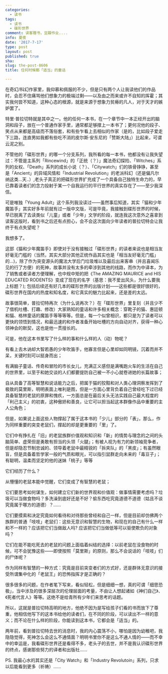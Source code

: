 ```yaml
---
categories:
  - 读书
tags:
  - 读书
  - 碟形世界
comment: 读客赠书，豆瓣作业....
info: 夏夜
date: '2017-7-17'
type: post
layout: post
published: true
sha: 
slug: the-post-8606
title: 任何时候都「适当」的童话

---
```

在奇幻/科幻作家里，我仰慕和佩服的不少，但是只有两个人让我读他们的作品时，会忍不住痛骂他们想象力的极端过剩——以及由之而来或许不自知的挥霍；其实我何尝不知道，这种心态的根源，就是来源于想象力贫瘠的凡人，对于天才的嫉妒罢了。

特里·普拉切特就是其中之一。他的任何一本书，在一个章节中一本正经开出的脑洞和段子，放在一个普通作家手里，通常都足够撑上一本书了；更何况他的段子、笑点从来都是高级而不落俗套，和有些乍看上去相似的作家（是的，比如段子爱走下三路，连直男如我都有些吃不消的皮尔斯·安东尼的「赞斯大陆」）比起来，可谓云泥之别。

不管他的「碟形世界」的哪一个分支系列，我所看的每一本书，他都没有让我失望过：不管是主系列「Rincewind」的「正统（？）」魔法奇幻探险、「Witches」系列的女权、「Death」系列的成长小说（？）、「Citywatch」们的铁骨铮铮，甚至是「Ancient」的异域风情和「Industrial Revolution」的老派科幻（还是偏凡尔纳这类...天..）,老头子真正的把碟形世界扩充成了一个具备自己独特生命力的，早已靠着读者们的念力投射于某一个自我运行的平行世界的真实存在了——至少我深信。

可是唯独「Young Adult」这个系列我没读过——虽然事后知道，其实「猫和少年魔笛手」其实好多年前就有过一版中文版，可是毕竟，我接触到碟形世界的时候，早已脱离了去读类似「儿童」或者「少年」文学的阶段，就连我这次意外之喜拿到读客这版时，看到书之后还有点担心，会不会这次面向少年读者的普拉切特会让我终于有点失望呢？

我想多了。

这部《猫和少年魔笛手》即使对于没有接触过「碟形世界」的读者来说也是相当友好毫无门槛的（当然，其实大部分其他正统作品其实也是「相当友好毫无门槛」的...)，除了作为突变源头的魔法大学后门垃圾堆以及最后出来客串（并且喜闻乐见的行了方便）的死神，故事并没有太多的牵涉到其他的线路，而作为中译本，为了销售或者读者方便理解，也中规中矩的把《The AMAZING MAURICE and HIS EDUCATED RODENTS》变成了现在的名字（基思：我不爱出风头，为什么要我上标题？); 包括后续还有好几本的碟形世界的出版计划——这些都是很好很好的，碟形世界在国内的热度和知名度，和它真实的魅力比起来，还是差的太远。

故事很简单，普拉切特再次（为什么说再次？）在「碟形世界」里复刻（并且少不了借机吐槽、打趣、修改）大家熟知的童话和许多相关概念：穿靴子的猫、惠廷顿和猫、格林童话的魔笛手等等等等。但是，每一个似曾相识，都只是为了读者可以更快的领悟到情况，和最迅速的和作者准备开始吐槽的方向自动对齐，获得一种心领神会的默契，这也是他一贯擅长的。

可是，他在这本书里写了什么样的事和什么样的人（动）物呢？

有看上去木讷却大智若愚的少年吹笛手，他寡言但是心里却如同明镜，沉着而并不呆，关键时刻可以挺身而出；

有满脑子童话、传奇和冒险的市长女儿，充满正义感但是满嘴跑火车的生活在自己的世界里，以至于和她交谈的人们都要提防自己被一不小心就卷进她的长篇故事；

自从具备了高等智慧和说话能力之后，把属于猫的狡黠和对人类心理洞察发挥到了极致的莫里斯，明明表面上唯利是图，但是一方面心里背负着自己曾经吃下过已经具备智慧的老鼠的原罪和愧疚，一方面总是在最后关头无法实践自己最大程度的「利己主义」的初衷，这种傲娇和善良，让它可以担当起这本群像作品中重要的主人公角色；

但是，如果说上面这些人物撑起了属于这本书的「少儿」部分的「表」，那么，作为同样重要的突变老鼠们，撑起的却是更重要的「里」了。

它们中有挣扎在「旧」的老鼠族群价值观和知识和「新」的情势与理念的之间的头脑简单、虚荣但是勇敢有担当的头领「火腿」；有被人视为有力的新领袖竞争者，但是却隐忍节制忠诚的、领导着老鼠中最精锐的「拆夹队」的「黑皮」；有虽然眼盲，但是具备着哲学家一般的气质和眼光，可以指引鼠群走向未来的「毒豆子」；有聪明，温柔而坚定的他的迷妹「桃子」等等

它们经历了什么？

从懵懂的老鼠本能中觉醒，它们变成了有智慧的老鼠；

它们要思考如何谋生，如何建立它们新的世界观和价值观：做事情需要考虑吗？垃圾可以当做食物吗？多洗澡到底好还是不好？偷东西吃究竟道德不道德（姑且不谈究竟属于哪方的道德）？……

它们要摸索和决定究竟如何看待和对待那些曾经和自己一样，但是目前却仿佛两个族群的普通「吱吱」老鼠们：这些无意识和智慧的生物，和现在的自己有什么一样和不一样的？应该把它们当做敌人吗? 应该把它们当做低等可以驱使欺负的对象吗？

它们在能不能吃死去的老鼠的问题上面临着纠结的选择：以前老鼠在没食物的时候，可不会犹豫这些——即使按照「莫里斯」的原则，那么不会说话的「吱吱」们的尸体呢？

作为同样有智慧的一种方式：究竟是目前突变者们的方式好，还是群体无意识的接受所谓集中化的「老鼠王」的恐怖指挥才是正确的？

很多很多的问题，在作者笔下写来，看似轻松，但是细细一想，真的可谓「细思恐极」，当中涉及的很多深层次的伦理层面的考量，不由让人想起诸如《神们自己》、《死者代言人》等等。这绝不是给青所有少年们来思考的话题。

所以，这就是普拉切特高明的地方，他绝不因为是写给孩子们看的书而放下了尊重，他相信他写下的这本书给他的读者们，在不同的阶段，可以读出不一样的意义；而不论在什么样的阶段，你能读到这本书，它都会是「适当」的。

两年前，看到普拉切特去世的消息时，我的内心震荡不小，哪怕是因为幼稚吧，我隐隐觉得，死神怎么会这么不通情面？明明书里你不是这么不通人情的——而不幸中的幸运是，我看碟形世界还是看得不多，老头子的去世，并不是我认识碟形世界的终点，感谢那些努力的译者和出版社……

PS. 我最心水的其实还是「City Watch」和「Industry Revolutoin」系列，只求以后能看到更多（祈祷）……





